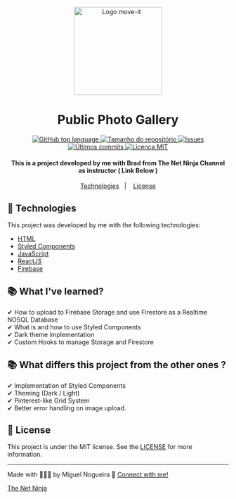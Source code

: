 <p align=center>
  <img src="https://res.cloudinary.com/db9t2jrhe/image/upload/v1614539328/photo-camera_fkgqm8.svg" alt="Logo move-it" width="200">
</p>

<h1 align="center">Public Photo Gallery</h1>

<p align="center">
  <a href="#language">
    <img alt="GitHub top language" src="https://img.shields.io/github/languages/top/miguelsndc/public-photo-gallery">
  </a>
  
  <a href="#repository-size">
    <img src="https://img.shields.io/github/repo-size/miguelsndc/public-photo-gallery" alt="Tamanho do repositório" >
  </a>
  
  <a href="https://github.com/miguelsndc/public-photo-gallery/issues">
    <img src="https://img.shields.io/bitbucket/issues-raw/MateusJSouza/MoveIt" alt="Issues">
  </a>
  
  <a href="https://github.com/miguelsndc/public-photo-gallery/graphs/commit-activity">
    <img src="https://img.shields.io/github/last-commit/MateusJSouza/MoveIt" alt="Últimos commits">
  </a>
  
  <a href="https://github.com/miguelsndc/public-photo-gallery/blob/main/LICENSE">
    <img src="https://img.shields.io/github/license/MateusJSouza/MoveIt" alt="Licença MIT">
  </a>
</p>

<h4 align="center">
 This is a project developed by me with Brad from The Net Ninja Channel as instructor ( Link Below ) 
</h4>

<p align="center"> 
  <a href="#rocket-technologies">Technologies</a>&nbsp;&nbsp;&nbsp;|&nbsp;&nbsp;&nbsp;
  <a href="#memo-license">License</a>
</p>

## 🚀 Technologies 
This project was developed by me with the following technologies:

- [HTML](https://www.w3schools.com/html/)
- [Styled Components](https://styled-components.com/)
- [JavaScript](https://www.w3schools.com/js/DEFAULT.asp)
- [ReactJS](https://reactjs.org)
- [Firebase](https://firebase.google.com/?hl=pt-br)

## 📚 What I've learned?

✔ How to upload to Firebase Storage and use Firestore as a Realtime NOSQL Database<br>
✔ What is and how to use Styled Components<br>
✔ Dark theme implementation<br>
✔ Custom Hooks to manage Storage and Firestore<br>


## 📚 What differs this project from the other ones ?

✔ Implementation of Styled Components<br>
✔ Theming (Dark / Light)<br>
✔ Pinterest-like Grid System<br>
✔ Better error handling on image upload.<br>

## 📝 License

This project is under the MIT license. See the [LICENSE](https://github.com/miguelsndc/public-photo-gallery/blob/main/LICENSE) for more information.

---

Made with 👨🏽‍💻 by Miguel Nogueira 💖 [Connect with me!](https://www.linkedin.com/in/miguel-nogueira-a5a28a1b5/)

[The Net Ninja](https://www.youtube.com/channel/UCW5YeuERMmlnqo4oq8vwUpg)
